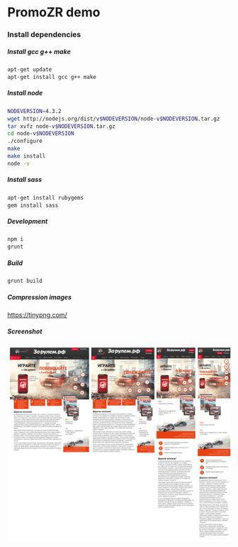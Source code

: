 PromoZR demo
=======
### Install dependencies    
##### Install gcc g++ make    
``` sh
apt-get update
apt-get install gcc g++ make
```
##### Install node    
``` sh
NODEVERSION=4.3.2
wget http://nodejs.org/dist/v$NODEVERSION/node-v$NODEVERSION.tar.gz
tar xvfz node-v$NODEVERSION.tar.gz
cd node-v$NODEVERSION
./configure
make
make install
node -v
```
##### Install sass    
``` sh
apt-get install rubygems
gem install sass
```
##### Development    
``` sh
npm i
grunt
```
##### Build    
``` sh
grunt build
```
##### Compression images    
https://tinypng.com/

##### Screenshot    
![Screenshot](https://raw.githubusercontent.com/shcoder-ru/zr-promo-demo/master/Screenshot.png)
